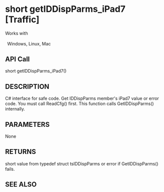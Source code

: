 # short getIDDispParms_iPad7 [Traffic]

Works with <p class="s1" style="padding-top: 2pt;padding-left: 5pt;text-indent: 0pt;text-align: left;"><a name="bookmark275">&zwnj;</a>Windows, Linux, Mac</p>

## API Call
short getIDDispParms_iPad7()
## DESCRIPTION
C# interface for safe code. Get IDDispParms member&#39;s iPad7 value or error code. You must call ReadCfg() first. This function calls GetIDDispParms() internally.

## PARAMETERS
None

## RETURNS
short value from typedef struct tsIDDispParms or error if GetIDDispParms() fails.

## SEE ALSO

